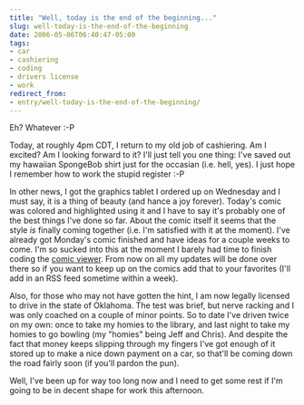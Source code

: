 ```yaml
---
title: "Well, today is the end of the beginning..."
slug: well-today-is-the-end-of-the-beginning
date: 2006-05-06T06:40:47-05:00
tags:
- car
- cashiering
- coding
- drivers license
- work
redirect_from:
- entry/well-today-is-the-end-of-the-beginning/
---
```

Eh? Whatever :-P

Today, at roughly 4pm CDT, I return to my old job of cashiering. Am I excited? Am I looking forward to it? I'll just tell you one thing: I've saved out my hawaiian SpongeBob shirt just for the occasian (i.e. hell, yes). I just hope I remember how to work the stupid register :-P

In other news, I got the graphics tablet I ordered up on Wednesday and I must say, it is a thing of beauty (and hance a joy forever). Today's comic was colored and highlighted using it and I have to say it's probably one of the best things I've done so far. About the comic itself it seems that the style _is_ finally coming together (i.e. I'm satisfied with it at the moment). I've already got Monday's comic finished and have ideas for a couple weeks to come. I'm so sucked into this at the moment I barely had time to finish coding the [comic viewer](http://digitaldouble.smackjeeves.com/). From now on all my updates will be done over there so if you want to keep up on the comics add that to your favorites (I'll add in an RSS feed sometime within a week).

Also, for those who may not have gotten the hint, I am now legally licensed to drive in the state of Oklahoma. The test was brief, but nerve racking and I was only coached on a couple of minor points. So to date I've driven twice on my own: once to take my homies to the library, and last night to take my homies to go bowling (my "homies" being Jeff and Chris). And despite the fact that money keeps slipping through my fingers I've got enough of it stored up to make a nice down payment on a car, so that'll be coming down the road fairly soon (if you'll pardon the pun).

Well, I've been up for way too long now and I need to get some rest if I'm going to be in decent shape for work this afternoon.
